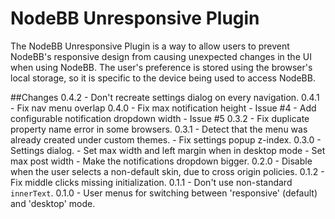 # NodeBB Unresponsive Plugin

The NodeBB Unresponsive Plugin is a way to allow users to prevent NodeBB's responsive design from causing unexpected changes
in the UI when using NodeBB. The user's preference is stored using the browser's local storage, so it is specific to 
the device being used to access NodeBB.

##Changes
    0.4.2
     - Don't recreate settings dialog on every navigation.
    0.4.1
     - Fix nav menu overlap
    0.4.0
     - Fix max notification height - Issue #4
     - Add configurable notification dropdown width - Issue #5
    0.3.2
     - Fix duplicate property name error in some browsers.
    0.3.1
     - Detect that the menu was already created under custom themes.
     - Fix settings popup z-index.
    0.3.0
     - Settings dialog.
     - Set max width and left margin when in desktop mode
     - Set max post width
     - Make the notifications dropdown bigger.
    0.2.0
     - Disable when the user selects a non-default skin, due to cross origin policies.
    0.1.2
     - Fix middle clicks missing initialization.
    0.1.1
     - Don't use non-standard `innerText`.
    0.1.0
     - User menus for switching between 'responsive' (default) and 'desktop' mode.
